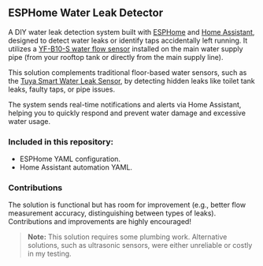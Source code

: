 ## ESPHome Water Leak Detector

A DIY water leak detection system built with [ESPHome](https://esphome.io/) and [Home Assistant](https://www.home-assistant.io/), designed to detect water leaks or identify taps accidentally left running. It utilizes a [YF-B10-S water flow sensor](https://s.click.aliexpress.com/e/_oFxFCpf) installed on the main water supply pipe (from your rooftop tank or directly from the main supply line).

This solution complements traditional floor-based water sensors, such as the [Tuya Smart Water Leak Sensor](https://s.click.aliexpress.com/e/_oCZu8Cd), by detecting hidden leaks like toilet tank leaks, faulty taps, or pipe issues.

The system sends real-time notifications and alerts via Home Assistant, helping you to quickly respond and prevent water damage and excessive water usage.

### Included in this repository:

- ESPHome YAML configuration.
- Home Assistant automation YAML.

### Contributions

The solution is functional but has room for improvement (e.g., better flow measurement accuracy, distinguishing between types of leaks). Contributions and improvements are highly encouraged!

> **Note:** This solution requires some plumbing work. Alternative solutions, such as ultrasonic sensors, were either unreliable or costly in my testing.

